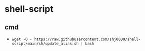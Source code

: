 # shell-script
## cmd
* `wget -O - https://raw.githubusercontent.com/shj0000/shell-script/main/sh/update_alias.sh | bash`
